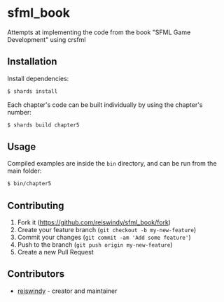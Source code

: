 # sfml_book

Attempts at implementing the code from the book "SFML Game Development" using crsfml

## Installation

Install dependencies:

```bash
$ shards install
```

Each chapter's code can be built individually by using the chapter's number:

```bash
$ shards build chapter5
```

## Usage

Compiled examples are inside the `bin` directory, and can be run from the main folder:

```bash
$ bin/chapter5
```

## Contributing

1. Fork it (<https://github.com/reiswindy/sfml_book/fork>)
2. Create your feature branch (`git checkout -b my-new-feature`)
3. Commit your changes (`git commit -am 'Add some feature'`)
4. Push to the branch (`git push origin my-new-feature`)
5. Create a new Pull Request

## Contributors

- [reiswindy](https://github.com/reiswindy) - creator and maintainer
